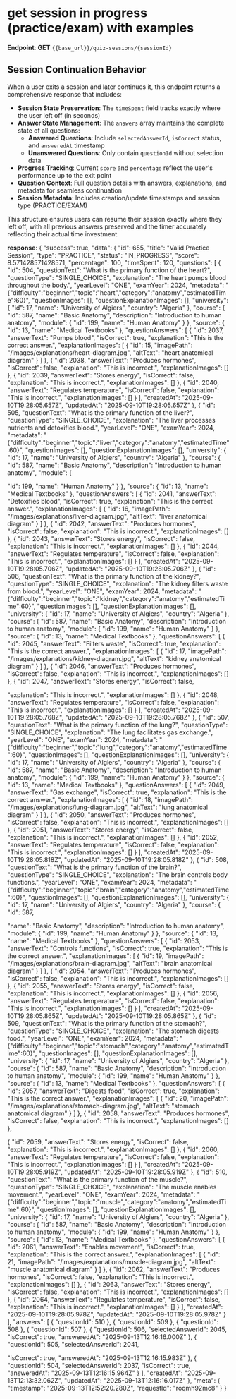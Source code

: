 # get session in progress (practice/exam) with examples
**Endpoint**: **GET** `{{base_url}}/quiz-sessions/{sessionId}`

## Session Continuation Behavior

When a user exits a session and later continues it, this endpoint returns a comprehensive response that includes:

- **Session State Preservation**: The `timeSpent` field tracks exactly where the user left off (in seconds)
- **Answer State Management**: The `answers` array maintains the complete state of all questions:
  - **Answered Questions**: Include `selectedAnswerId`, `isCorrect` status, and `answeredAt` timestamp
  - **Unanswered Questions**: Only contain `questionId` without selection data
- **Progress Tracking**: Current `score` and `percentage` reflect the user's performance up to the exit point
- **Question Context**: Full question details with answers, explanations, and metadata for seamless continuation
- **Session Metadata**: Includes creation/update timestamps and session type (PRACTICE/EXAM)

This structure ensures users can resume their session exactly where they left off, with all previous answers preserved and the timer accurately reflecting their actual time investment.

**response**:
{
    "success": true,
    "data": {
        "id": 655,
        "title": "Valid Practice Session",
        "type": "PRACTICE",
        "status": "IN_PROGRESS",
        "score": 8.571428571428571,
        "percentage": 100,
        "timeSpent": 120,
        "questions": [
            {
                "id": 504,
                "questionText": "What is the primary function of the heart?",
                "questionType": "SINGLE_CHOICE",
                "explanation": "The heart pumps blood throughout the body.",
                "yearLevel": "ONE",
                "examYear": 2024,
                "metadata": "{\"difficulty\":\"beginner\",\"topic\":\"heart\",\"category\":\"anatomy\",\"estimatedTime\":60}",
                "questionImages": [],
                "questionExplanationImages": [],
                "university": {
                    "id": 17,
                    "name": "University of Algiers",
                    "country": "Algeria"
                },
                "course": {
                    "id": 587,
                    "name": "Basic Anatomy",
                    "description": "Introduction to human anatomy",
                    "module": {
                        "id": 199,
                        "name": "Human Anatomy"
                    }
                },
                "source": {
                    "id": 13,
                    "name": "Medical Textbooks"
                },
                "questionAnswers": [
                    {
                        "id": 2037,
                        "answerText": "Pumps blood",
                        "isCorrect": true,
                        "explanation": "This is the correct answer.",
                        "explanationImages": [
                            {
                                "id": 15,
                                "imagePath": "/images/explanations/heart-diagram.jpg",
                                "altText": "heart anatomical diagram"
                            }
                        ]
                    },
                    {
                        "id": 2038,
                        "answerText": "Produces hormones",
                        "isCorrect": false,
                        "explanation": "This is incorrect.",
                        "explanationImages": []
                    },
                    {
                        "id": 2039,
                        "answerText": "Stores energy",
                        "isCorrect": false,
                        "explanation": "This is incorrect.",
                        "explanationImages": []
                    },
                    {
                        "id": 2040,
                        "answerText": "Regulates temperature",
                        "isCorrect": false,
                        "explanation": "This is incorrect.",
                        "explanationImages": []
                    }
                ],
                "createdAt": "2025-09-10T19:28:05.657Z",
                "updatedAt": "2025-09-10T19:28:05.657Z"
            },
            {
                "id": 505,
                "questionText": "What is the primary function of the liver?",
                "questionType": "SINGLE_CHOICE",
                "explanation": "The liver processes nutrients and detoxifies blood.",
                "yearLevel": "ONE",
                "examYear": 2024,
                "metadata": "{\"difficulty\":\"beginner\",\"topic\":\"liver\",\"category\":\"anatomy\",\"estimatedTime\":60}",
                "questionImages": [],
                "questionExplanationImages": [],
                "university": {
                    "id": 17,
                    "name": "University of Algiers",
                    "country": "Algeria"
                },
                "course": {
                    "id": 587,
                    "name": "Basic Anatomy",
                    "description": "Introduction to human anatomy",
                    "module": {


"id": 199,
                        "name": "Human Anatomy"
                    }
                },
                "source": {
                    "id": 13,
                    "name": "Medical Textbooks"
                },
                "questionAnswers": [
                    {
                        "id": 2041,
                        "answerText": "Detoxifies blood",
                        "isCorrect": true,
                        "explanation": "This is the correct answer.",
                        "explanationImages": [
                            {
                                "id": 16,
                                "imagePath": "/images/explanations/liver-diagram.jpg",
                                "altText": "liver anatomical diagram"
                            }
                        ]
                    },
                    {
                        "id": 2042,
                        "answerText": "Produces hormones",
                        "isCorrect": false,
                        "explanation": "This is incorrect.",
                        "explanationImages": []
                    },
                    {
                        "id": 2043,
                        "answerText": "Stores energy",
                        "isCorrect": false,
                        "explanation": "This is incorrect.",
                        "explanationImages": []
                    },
                    {
                        "id": 2044,
                        "answerText": "Regulates temperature",
                        "isCorrect": false,
                        "explanation": "This is incorrect.",
                        "explanationImages": []
                    }
                ],
                "createdAt": "2025-09-10T19:28:05.706Z",
                "updatedAt": "2025-09-10T19:28:05.706Z"
            },
            {
                "id": 506,
                "questionText": "What is the primary function of the kidney?",
                "questionType": "SINGLE_CHOICE",
                "explanation": "The kidney filters waste from blood.",
                "yearLevel": "ONE",
                "examYear": 2024,
                "metadata": "{\"difficulty\":\"beginner\",\"topic\":\"kidney\",\"category\":\"anatomy\",\"estimatedTime\":60}",
                "questionImages": [],
                "questionExplanationImages": [],
                "university": {
                    "id": 17,
                    "name": "University of Algiers",
                    "country": "Algeria"
                },
                "course": {
                    "id": 587,
                    "name": "Basic Anatomy",
                    "description": "Introduction to human anatomy",
                    "module": {
                        "id": 199,
                        "name": "Human Anatomy"
                    }
                },
                "source": {
                    "id": 13,
                    "name": "Medical Textbooks"
                },
                "questionAnswers": [
                    {
                        "id": 2045,
                        "answerText": "Filters waste",
                        "isCorrect": true,
                        "explanation": "This is the correct answer.",
                        "explanationImages": [
                            {
                                "id": 17,
                                "imagePath": "/images/explanations/kidney-diagram.jpg",
                                "altText": "kidney anatomical diagram"
                            }
                        ]
                    },
                    {
                        "id": 2046,
                        "answerText": "Produces hormones",
                        "isCorrect": false,
                        "explanation": "This is incorrect.",
                        "explanationImages": []
                    },
                    {
                        "id": 2047,
                        "answerText": "Stores energy",
                        "isCorrect": false,

"explanation": "This is incorrect.",
                        "explanationImages": []
                    },
                    {
                        "id": 2048,
                        "answerText": "Regulates temperature",
                        "isCorrect": false,
                        "explanation": "This is incorrect.",
                        "explanationImages": []
                    }
                ],
                "createdAt": "2025-09-10T19:28:05.768Z",
                "updatedAt": "2025-09-10T19:28:05.768Z"
            },
            {
                "id": 507,
                "questionText": "What is the primary function of the lung?",
                "questionType": "SINGLE_CHOICE",
                "explanation": "The lung facilitates gas exchange.",
                "yearLevel": "ONE",
                "examYear": 2024,
                "metadata": "{\"difficulty\":\"beginner\",\"topic\":\"lung\",\"category\":\"anatomy\",\"estimatedTime\":60}",
                "questionImages": [],
                "questionExplanationImages": [],
                "university": {
                    "id": 17,
                    "name": "University of Algiers",
                    "country": "Algeria"
                },
                "course": {
                    "id": 587,
                    "name": "Basic Anatomy",
                    "description": "Introduction to human anatomy",
                    "module": {
                        "id": 199,
                        "name": "Human Anatomy"
                    }
                },
                "source": {
                    "id": 13,
                    "name": "Medical Textbooks"
                },
                "questionAnswers": [
                    {
                        "id": 2049,
                        "answerText": "Gas exchange",
                        "isCorrect": true,
                        "explanation": "This is the correct answer.",
                        "explanationImages": [
                            {
                                "id": 18,
                                "imagePath": "/images/explanations/lung-diagram.jpg",
                                "altText": "lung anatomical diagram"
                            }
                        ]
                    },
                    {
                        "id": 2050,
                        "answerText": "Produces hormones",
                        "isCorrect": false,
                        "explanation": "This is incorrect.",
                        "explanationImages": []
                    },
                    {
                        "id": 2051,
                        "answerText": "Stores energy",
                        "isCorrect": false,
                        "explanation": "This is incorrect.",
                        "explanationImages": []
                    },
                    {
                        "id": 2052,
                        "answerText": "Regulates temperature",
                        "isCorrect": false,
                        "explanation": "This is incorrect.",
                        "explanationImages": []
                    }
                ],
                "createdAt": "2025-09-10T19:28:05.818Z",
                "updatedAt": "2025-09-10T19:28:05.818Z"
            },
            {
                "id": 508,
                "questionText": "What is the primary function of the brain?",
                "questionType": "SINGLE_CHOICE",
                "explanation": "The brain controls body functions.",
                "yearLevel": "ONE",
                "examYear": 2024,
                "metadata": "{\"difficulty\":\"beginner\",\"topic\":\"brain\",\"category\":\"anatomy\",\"estimatedTime\":60}",
                "questionImages": [],
                "questionExplanationImages": [],
                "university": {
                    "id": 17,
                    "name": "University of Algiers",
                    "country": "Algeria"
                },
                "course": {
                    "id": 587,


"name": "Basic Anatomy",
                    "description": "Introduction to human anatomy",
                    "module": {
                        "id": 199,
                        "name": "Human Anatomy"
                    }
                },
                "source": {
                    "id": 13,
                    "name": "Medical Textbooks"
                },
                "questionAnswers": [
                    {
                        "id": 2053,
                        "answerText": "Controls functions",
                        "isCorrect": true,
                        "explanation": "This is the correct answer.",
                        "explanationImages": [
                            {
                                "id": 19,
                                "imagePath": "/images/explanations/brain-diagram.jpg",
                                "altText": "brain anatomical diagram"
                            }
                        ]
                    },
                    {
                        "id": 2054,
                        "answerText": "Produces hormones",
                        "isCorrect": false,
                        "explanation": "This is incorrect.",
                        "explanationImages": []
                    },
                    {
                        "id": 2055,
                        "answerText": "Stores energy",
                        "isCorrect": false,
                        "explanation": "This is incorrect.",
                        "explanationImages": []
                    },
                    {
                        "id": 2056,
                        "answerText": "Regulates temperature",
                        "isCorrect": false,
                        "explanation": "This is incorrect.",
                        "explanationImages": []
                    }
                ],
                "createdAt": "2025-09-10T19:28:05.865Z",
                "updatedAt": "2025-09-10T19:28:05.865Z"
            },
            {
                "id": 509,
                "questionText": "What is the primary function of the stomach?",
                "questionType": "SINGLE_CHOICE",
                "explanation": "The stomach digests food.",
                "yearLevel": "ONE",
                "examYear": 2024,
                "metadata": "{\"difficulty\":\"beginner\",\"topic\":\"stomach\",\"category\":\"anatomy\",\"estimatedTime\":60}",
                "questionImages": [],
                "questionExplanationImages": [],
                "university": {
                    "id": 17,
                    "name": "University of Algiers",
                    "country": "Algeria"
                },
                "course": {
                    "id": 587,
                    "name": "Basic Anatomy",
                    "description": "Introduction to human anatomy",
                    "module": {
                        "id": 199,
                        "name": "Human Anatomy"
                    }
                },
                "source": {
                    "id": 13,
                    "name": "Medical Textbooks"
                },
                "questionAnswers": [
                    {
                        "id": 2057,
                        "answerText": "Digests food",
                        "isCorrect": true,
                        "explanation": "This is the correct answer.",
                        "explanationImages": [
                            {
                                "id": 20,
                                "imagePath": "/images/explanations/stomach-diagram.jpg",
                                "altText": "stomach anatomical diagram"
                            }
                        ]
                    },
                    {
                        "id": 2058,
                        "answerText": "Produces hormones",
                        "isCorrect": false,
                        "explanation": "This is incorrect.",
                        "explanationImages": []
                    },


{
                        "id": 2059,
                        "answerText": "Stores energy",
                        "isCorrect": false,
                        "explanation": "This is incorrect.",
                        "explanationImages": []
                    },
                    {
                        "id": 2060,
                        "answerText": "Regulates temperature",
                        "isCorrect": false,
                        "explanation": "This is incorrect.",
                        "explanationImages": []
                    }
                ],
                "createdAt": "2025-09-10T19:28:05.919Z",
                "updatedAt": "2025-09-10T19:28:05.919Z"
            },
            {
                "id": 510,
                "questionText": "What is the primary function of the muscle?",
                "questionType": "SINGLE_CHOICE",
                "explanation": "The muscle enables movement.",
                "yearLevel": "ONE",
                "examYear": 2024,
                "metadata": "{\"difficulty\":\"beginner\",\"topic\":\"muscle\",\"category\":\"anatomy\",\"estimatedTime\":60}",
                "questionImages": [],
                "questionExplanationImages": [],
                "university": {
                    "id": 17,
                    "name": "University of Algiers",
                    "country": "Algeria"
                },
                "course": {
                    "id": 587,
                    "name": "Basic Anatomy",
                    "description": "Introduction to human anatomy",
                    "module": {
                        "id": 199,
                        "name": "Human Anatomy"
                    }
                },
                "source": {
                    "id": 13,
                    "name": "Medical Textbooks"
                },
                "questionAnswers": [
                    {
                        "id": 2061,
                        "answerText": "Enables movement",
                        "isCorrect": true,
                        "explanation": "This is the correct answer.",
                        "explanationImages": [
                            {
                                "id": 21,
                                "imagePath": "/images/explanations/muscle-diagram.jpg",
                                "altText": "muscle anatomical diagram"
                            }
                        ]
                    },
                    {
                        "id": 2062,
                        "answerText": "Produces hormones",
                        "isCorrect": false,
                        "explanation": "This is incorrect.",
                        "explanationImages": []
                    },
                    {
                        "id": 2063,
                        "answerText": "Stores energy",
                        "isCorrect": false,
                        "explanation": "This is incorrect.",
                        "explanationImages": []
                    },
                    {
                        "id": 2064,
                        "answerText": "Regulates temperature",
                        "isCorrect": false,
                        "explanation": "This is incorrect.",
                        "explanationImages": []
                    }
                ],
                "createdAt": "2025-09-10T19:28:05.978Z",
                "updatedAt": "2025-09-10T19:28:05.978Z"
            }
        ],
        "answers": [
            {
                "questionId": 510
            },
            {
                "questionId": 509
            },
            {
                "questionId": 508
            },
            {
                "questionId": 507
            },
            {
                "questionId": 506,
                "selectedAnswerId": 2045,
                "isCorrect": true,
                "answeredAt": "2025-09-13T12:16:16.000Z"
            },
            {
                "questionId": 505,
                "selectedAnswerId": 2041,


"isCorrect": true,
                "answeredAt": "2025-09-13T12:16:15.983Z"
            },
            {
                "questionId": 504,
                "selectedAnswerId": 2037,
                "isCorrect": true,
                "answeredAt": "2025-09-13T12:16:15.964Z"
            }
        ],
        "createdAt": "2025-09-13T12:13:32.062Z",
        "updatedAt": "2025-09-13T12:16:16.017Z"
    },
    "meta": {
        "timestamp": "2025-09-13T12:52:20.280Z",
        "requestId": "roqmh92mc8"
    }
}